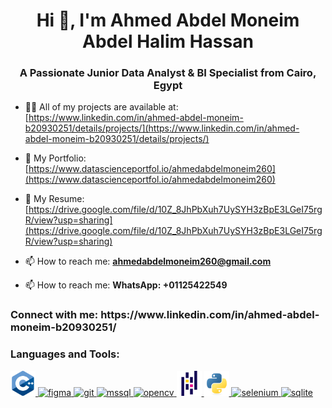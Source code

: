<!--![Alt Text](https://avatars.githubusercontent.com/u/125546540?v=4)-->
<h1 align="center">Hi 👋, I'm Ahmed Abdel Moneim Abdel Halim Hassan</h1>
<h3 align="center">A Passionate Junior Data Analyst & BI Specialist from Cairo, Egypt</h3>

- 👨‍💻 All of my projects are available at: [https://www.linkedin.com/in/ahmed-abdel-moneim-b20930251/details/projects/](https://www.linkedin.com/in/ahmed-abdel-moneim-b20930251/details/projects/)

- 📄 My Portfolio: [https://www.datascienceportfol.io/ahmedabdelmoneim260](https://www.datascienceportfol.io/ahmedabdelmoneim260)

- 📄 My Resume: [https://drive.google.com/file/d/10Z_8JhPbXuh7UySYH3zBpE3LGeI75rgR/view?usp=sharing](https://drive.google.com/file/d/10Z_8JhPbXuh7UySYH3zBpE3LGeI75rgR/view?usp=sharing)

- 📫 How to reach me: **ahmedabdelmoneim260@gmail.com**

- 📫 How to reach me: **WhatsApp: +01125422549**

<h3 align="left">Connect with me: https://www.linkedin.com/in/ahmed-abdel-moneim-b20930251/</h3>
<p align="left">
</p>

<h3 align="left">Languages and Tools:</h3>
<p align="left"> <a href="https://www.w3schools.com/cpp/" target="_blank" rel="noreferrer"> <img src="https://raw.githubusercontent.com/devicons/devicon/master/icons/cplusplus/cplusplus-original.svg" alt="cplusplus" width="40" height="40"/> </a> <a href="https://www.figma.com/" target="_blank" rel="noreferrer"> <img src="https://www.vectorlogo.zone/logos/figma/figma-icon.svg" alt="figma" width="40" height="40"/> </a> <a href="https://git-scm.com/" target="_blank" rel="noreferrer"> <img src="https://www.vectorlogo.zone/logos/git-scm/git-scm-icon.svg" alt="git" width="40" height="40"/> </a> <a href="https://www.microsoft.com/en-us/sql-server" target="_blank" rel="noreferrer"> <img src="https://www.svgrepo.com/show/303229/microsoft-sql-server-logo.svg" alt="mssql" width="40" height="40"/> </a> <a href="https://opencv.org/" target="_blank" rel="noreferrer"> <img src="https://www.vectorlogo.zone/logos/opencv/opencv-icon.svg" alt="opencv" width="40" height="40"/> </a> <a href="https://pandas.pydata.org/" target="_blank" rel="noreferrer"> <img src="https://raw.githubusercontent.com/devicons/devicon/2ae2a900d2f041da66e950e4d48052658d850630/icons/pandas/pandas-original.svg" alt="pandas" width="40" height="40"/> </a> <a href="https://www.python.org" target="_blank" rel="noreferrer"> <img src="https://raw.githubusercontent.com/devicons/devicon/master/icons/python/python-original.svg" alt="python" width="40" height="40"/> </a> <a href="https://www.selenium.dev" target="_blank" rel="noreferrer"> <img src="https://raw.githubusercontent.com/detain/svg-logos/780f25886640cef088af994181646db2f6b1a3f8/svg/selenium-logo.svg" alt="selenium" width="40" height="40"/> </a> <a href="https://www.sqlite.org/" target="_blank" rel="noreferrer"> <img src="https://www.vectorlogo.zone/logos/sqlite/sqlite-icon.svg" alt="sqlite" width="40" height="40"/> </a> </p>

